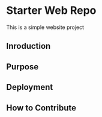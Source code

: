 # Starter Web Repo

This is a simple website project

## Inroduction 

## Purpose

## Deployment

## How to Contribute